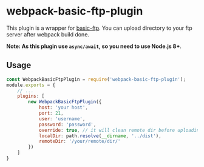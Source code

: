# webpack-basic-ftp-plugin

This plugin is a wrapper for [basic-ftp](https://github.com/patrickjuchli/basic-ftp). You can upload directory to your ftp server after webpack build done.

**Note: As this plugin use `async/await`, so you need to use Node.js 8+**.


## Usage

```js
const WebpackBasicFtpPlugin = require('webpack-basic-ftp-plugin');
module.exports = {
    // ...
    plugins: [
        new WebpackBasicFtpPlugin({
            host: 'your host',
            port: 21,
            user: 'username',
            password: 'password',
            override: true, // it will clean remote dir before uploading.
            localDir: path.resolve(__dirname, '../dist'),
            remoteDir: '/your/remote/dir/' 
        }) 
    ]
}
```

